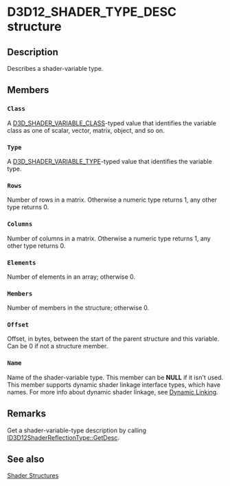 # D3D12_SHADER_TYPE_DESC structure

## Description

Describes a shader-variable type.

## Members

### `Class`

A [D3D_SHADER_VARIABLE_CLASS](https://learn.microsoft.com/windows/desktop/api/d3dcommon/ne-d3dcommon-d3d_shader_variable_class)-typed value that identifies the variable class as one of scalar, vector, matrix, object, and so on.

### `Type`

A [D3D_SHADER_VARIABLE_TYPE](https://learn.microsoft.com/windows/desktop/api/d3dcommon/ne-d3dcommon-d3d_shader_variable_type)-typed value that identifies the variable type.

### `Rows`

Number of rows in a matrix. Otherwise a numeric type returns 1, any other type returns 0.

### `Columns`

Number of columns in a matrix. Otherwise a numeric type returns 1, any other type returns 0.

### `Elements`

Number of elements in an array; otherwise 0.

### `Members`

Number of members in the structure; otherwise 0.

### `Offset`

Offset, in bytes, between the start of the parent structure and this variable. Can be 0 if not a structure member.

### `Name`

Name of the shader-variable type. This member can be **NULL** if it isn't used. This member supports dynamic shader linkage interface types, which have names. For more info about dynamic shader linkage, see [Dynamic Linking](https://learn.microsoft.com/windows/desktop/direct3dhlsl/overviews-direct3d-11-hlsl-dynamic-linking).

## Remarks

Get a shader-variable-type description by calling [ID3D12ShaderReflectionType::GetDesc](https://learn.microsoft.com/windows/desktop/api/d3d12shader/nf-d3d12shader-id3d12shaderreflectiontype-getdesc).

## See also

[Shader Structures](https://learn.microsoft.com/windows/desktop/direct3d12/d3d12-graphics-reference-shader-structures)